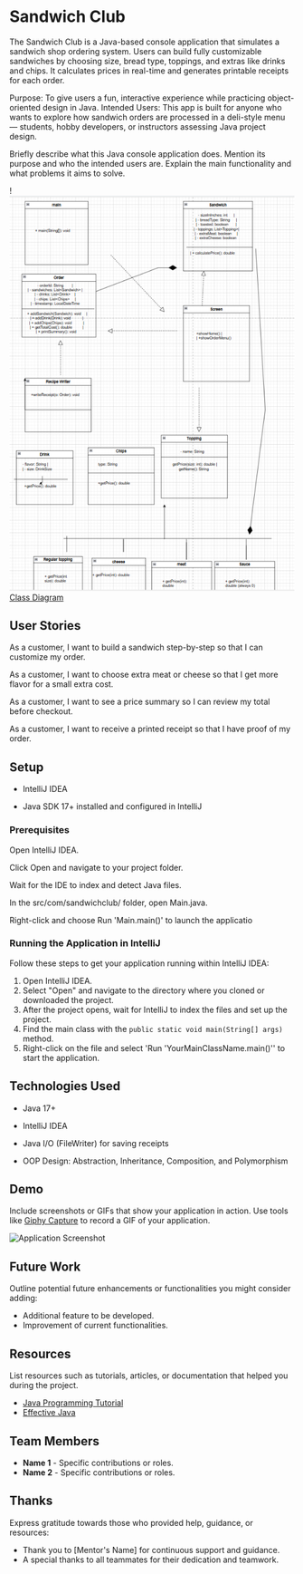 # Sandwich Club

The Sandwich Club is a Java-based console application that simulates a sandwich shop ordering system. Users can build fully customizable sandwiches by choosing size, bread type, toppings, and extras like drinks and chips. It calculates prices in real-time and generates printable receipts for each order.

Purpose:
To give users a fun, interactive experience while practicing object-oriented design in Java.
Intended Users:
This app is built for anyone who wants to explore how sandwich orders are processed in a deli-style menu — students, hobby developers, or instructors assessing Java project design.

Briefly describe what this Java console application does. Mention its purpose and who the intended users are. Explain the main functionality and what problems it aims to solve.

!![img.png](img.png)[Class Diagram](path/to/your/class_diagram.png)

## User Stories

As a customer, I want to build a sandwich step-by-step so that I can customize my order.

As a customer, I want to choose extra meat or cheese so that I get more flavor for a small extra cost.

As a customer, I want to see a price summary so I can review my total before checkout.

As a customer, I want to receive a printed receipt so that I have proof of my order.

## Setup

- IntelliJ IDEA

- Java SDK 17+ installed and configured in IntelliJ

### Prerequisites

Open IntelliJ IDEA.

Click Open and navigate to your project folder.

Wait for the IDE to index and detect Java files.

In the src/com/sandwichclub/ folder, open Main.java.

Right-click and choose Run 'Main.main()' to launch the applicatio

### Running the Application in IntelliJ

Follow these steps to get your application running within IntelliJ IDEA:

1. Open IntelliJ IDEA.
2. Select "Open" and navigate to the directory where you cloned or downloaded the project.
3. After the project opens, wait for IntelliJ to index the files and set up the project.
4. Find the main class with the `public static void main(String[] args)` method.
5. Right-click on the file and select 'Run 'YourMainClassName.main()'' to start the application.

## Technologies Used

- Java 17+

- IntelliJ IDEA

- Java I/O (FileWriter) for saving receipts

- OOP Design: Abstraction, Inheritance, Composition, and Polymorphism
## Demo

Include screenshots or GIFs that show your application in action. Use tools like [Giphy Capture](https://giphy.com/apps/giphycapture) to record a GIF of your application.

![Application Screenshot](path/to/your/screenshot.png)

## Future Work

Outline potential future enhancements or functionalities you might consider adding:

- Additional feature to be developed.
- Improvement of current functionalities.

## Resources

List resources such as tutorials, articles, or documentation that helped you during the project.

- [Java Programming Tutorial](https://www.example.com)
- [Effective Java](https://www.example.com)

## Team Members

- **Name 1** - Specific contributions or roles.
- **Name 2** - Specific contributions or roles.

## Thanks

Express gratitude towards those who provided help, guidance, or resources:

- Thank you to [Mentor's Name] for continuous support and guidance.
- A special thanks to all teammates for their dedication and teamwork.
 
